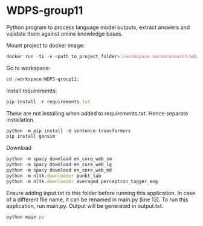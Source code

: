 # WDPS-group11

Python program to process language model outputs, extract answers and validate them against online knowledge bases.

Mount project to docker image:

```jsx
docker run -ti -v <path_to_project_folder>:/workspace karmaresearch/wdps2
```

Go to workspace:

```jsx
cd /workspace/WDPS-group11;
```

Install requirements:

```jsx
pip install -r requirements.txt
```

These are not installing when added to requirements.txt. Hence separate installation.

```jsx
python -m pip install -U sentence-transformers
pip install gensim
```

Download

```jsx
python -m spacy download en_core_web_sm
python -m spacy download en_core_web_lg
python -m spacy download en_core_web_md
python -m nltk.downloader punkt_tab
python -m nltk.downloader averaged_perceptron_tagger_eng
```

Ensure adding input.txt to this folder before running this application. In case of a different file name, it can be renamed in main.py (line 13). To run this application, run main.py. Output will be generated in output.txt.

```jsx
python main.py
```
